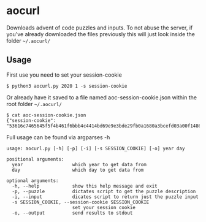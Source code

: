# aocurl
Downloads advent of code puzzles and inputs.
To not abuse the server, if you've already downloaded the files previously this will just look inside the folder `~/.aocurl/`


## Usage

First use you need to set your session-cookie

```
$ python3 aocurl.py 2020 1 -s session-cookie
```

Or already have it saved to a file named aoc-session-cookie.json within the root folder `~/.aocurl/`

```
$ cat aoc-session-cookie.json 
{"session-cookie": "53616c7465645f5f4b461f6bbb4c4414bd69e9e3bde29fb0a1680a3bcefd03a00f1486ee76573192d01b7eca0fe7c21e"}
```

Full usage can be found via argparses -h
```
usage: aocurl.py [-h] [-p] [-i] [-s SESSION_COOKIE] [-o] year day

positional arguments:
  year                  which year to get data from
  day                   which day to get data from

optional arguments:
  -h, --help            show this help message and exit
  -p, --puzzle          dictates script to get the puzzle description
  -i, --input           dicates script to return just the puzzle input
  -s SESSION_COOKIE, --session-cookie SESSION_COOKIE
                        set your session cookie
  -o, --output          send results to stdout
```
